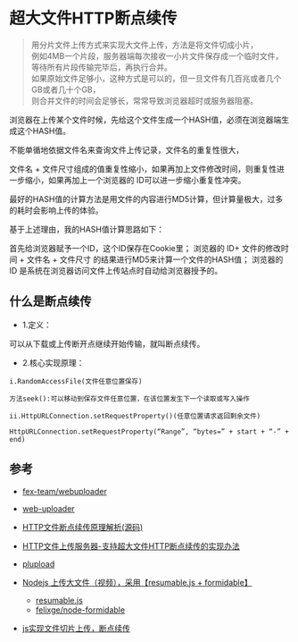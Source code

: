 # 超大文件HTTP断点续传

>用分片文件上传方式来实现大文件上传，方法是将文件切成小片，  
例如4MB一个片段，服务器端每次接收一小片文件保存成一个临时文件，等待所有片段传输完毕后，再执行合并。  
如果原始文件足够小，这种方式是可以的，但一旦文件有几百兆或者几个GB或者几十个GB，  
则合并文件的时间会足够长，常常导致浏览器超时或服务器阻塞。

浏览器在上传某个文件时候，先给这个文件生成一个HASH值，必须在浏览器端生成这个HASH值。

不能单循地依据文件名来查询文件上传记录，文件名的重复性很大，  

文件名 + 文件尺寸组成的值重复性缩小，如果再加上文件修改时间，则重复性进一步缩小，如果再加上一个浏览器的 ID可以进一步缩小重复性冲突。  

最好的HASH值的计算方法是用文件的内容进行MD5计算，但计算量极大，过多的耗时会影响上传的体验。

基于上述理由，我的HASH值计算思路如下：

首先给浏览器赋予一个ID，这个ID保存在Cookie里；
浏览器的 ID+ 文件的修改时间 + 文件名 + 文件尺寸 的结果进行MD5来计算一个文件的HASH值；
浏览器的ID 是系统在浏览器访问文件上传站点时自动给浏览器授予的。




## 什么是断点续传
- 1.定义：

可以从下载或上传断开点继续开始传输，就叫断点续传。

- 2.核心实现原理：
```
i.RandomAccessFile(文件任意位置保存) 

方法seek():可以移动到保存文件任意位置，在该位置发生下一个读取或写入操作

ii.HttpURLConnection.setRequestProperty()(任意位置请求返回剩余文件)

HttpURLConnection.setRequestProperty(“Range”, “bytes=” + start + “-” + end)
```




## 参考
- [fex-team/webuploader](https://github.com/fex-team/webuploader/)
- [web-uploader](https://github.com/devin87/web-uploader)
- [HTTP文件断点续传原理解析(源码)](https://blog.csdn.net/Awenyini/article/details/77898704)
- [HTTP文件上传服务器-支持超大文件HTTP断点续传的实现办法](https://blog.csdn.net/ababab12345/article/details/80490621 )

- [plupload](https://github.com/moxiecode/plupload)
- [Nodejs 上传大文件（视频），采用【resumable.js + formidable】](https://segmentfault.com/q/1010000009468599)
  - [resumable.js](https://github.com/23/resumable.js)
  - [felixge/node-formidable](https://github.com/felixge/node-formidable)
- [js实现文件切片上传，断点续传](https://segmentfault.com/a/1190000009448892)
